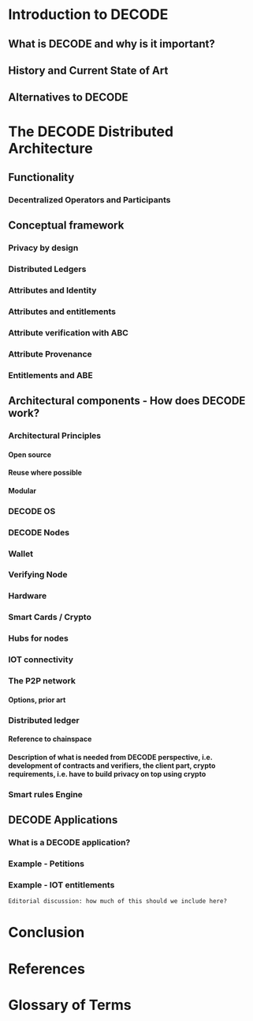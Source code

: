 
# Introduction to DECODE
## What is DECODE and why is it important?
## History and Current State of Art
## Alternatives to DECODE

# The DECODE Distributed Architecture

## Functionality
### Decentralized Operators and Participants

## Conceptual framework
### Privacy by design
### Distributed Ledgers
### Attributes and Identity
### Attributes and entitlements
### Attribute verification with ABC
### Attribute Provenance
### Entitlements and ABE

## Architectural components - How does DECODE work?
### Architectural Principles
#### Open source
#### Reuse where possible
#### Modular
### DECODE OS
### DECODE Nodes 
### Wallet
### Verifying Node
### Hardware 
### Smart Cards / Crypto
### Hubs for nodes
### IOT connectivity

### The P2P network
#### Options, prior art

### Distributed ledger
#### Reference to chainspace
#### Description of what is needed from DECODE perspective, i.e. development of contracts and verifiers, the client part, crypto requirements, i.e. have to build privacy on top using crypto

### Smart rules Engine

## DECODE Applications
### What is a DECODE application?
### Example - Petitions
### Example - IOT entitlements


```comment
Editorial discussion: how much of this should we include here?
```
# Conclusion
# References
# Glossary of Terms
